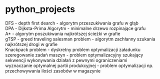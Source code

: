 # python_projects
DFS - depth first dearch - algorytm przeszukiwania grafu w głąb  
DPA - Dijksta-Prima Algorytm - minimalne drzewo rozpinające grafu  
A* - algorytm poszukiwania najkrótszej ścieżki w grafie  
gTSP - greed traveling salesman problem - algorytm zachłanny szukania najkrótszej drogi w grafie  
Knackpack problem - dyskretny problem optymalizacji załadunku  
szeregowanie zadań maszyn - problem optymalizacyjny szukający sekwencji wykonywania działań z pewnymi ograniczeniami  
wyznaczanie optymalnej partii produkcyjnej - problem optymalizacji np. przechowywania ilości zasobów w magazynie  
